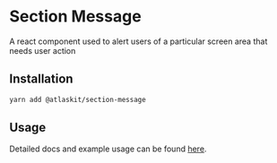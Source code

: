 # Section Message

A react component used to alert users of a particular screen area that needs user action

## Installation

```sh
yarn add @atlaskit/section-message
```

## Usage

Detailed docs and example usage can be found [here](https://atlaskit.atlassian.com/packages/core/section-message).
